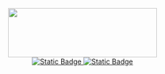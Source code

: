 <div id="header" align="center">
  <img src="https://i.giphy.com/media/v1.Y2lkPTc5MGI3NjExamthcXRma2ZvanZhNThlcHRhbHFiYWZvdXZoMjVzNmU5ZGgwdTkzaiZlcD12MV9pbnRlcm5hbF9naWZfYnlfaWQmY3Q9Zw/DyNmUtSKQZ61i/giphy.gif" width="300px" height="100px"/>
</div>
<div id="socials" align="center">
    <a href="https://t.me/romaperec">
    <img alt="Static Badge" src="https://img.shields.io/badge/GitHub-black?style=for-the-badge&logo=github&logoColor=white&logoSize=100&color=black&link=https%3A%2F%2Ft.me%2Fromaperec">
  </a>
    <a href="https://t.me/romaperec">
    <img alt="Static Badge" src="https://img.shields.io/badge/Telegram-white?style=for-the-badge&logo=telegram&logoColor=white&logoSize=100&color=blue&link=https%3A%2F%2Ft.me%2Fromaperec">
  </a>
</div>

